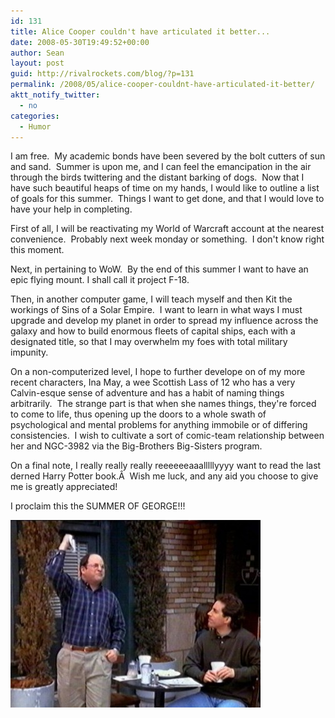 ```yaml
---
id: 131
title: Alice Cooper couldn't have articulated it better...
date: 2008-05-30T19:49:52+00:00
author: Sean
layout: post
guid: http://rivalrockets.com/blog/?p=131
permalink: /2008/05/alice-cooper-couldnt-have-articulated-it-better/
aktt_notify_twitter:
  - no
categories:
  - Humor
---
```

I am free.  My academic bonds have been severed by the bolt cutters of sun and sand.  Summer is upon me, and I can feel the emancipation in the air through the birds twittering and the distant barking of dogs.  Now that I have such beautiful heaps of time on my hands, I would like to outline a list of goals for this summer.  Things I want to get done, and that I would love to have your help in completing.

First of all, I will be reactivating my World of Warcraft account at the nearest convenience.  Probably next week monday or something.  I don't know right this moment.

Next, in pertaining to WoW.  By the end of this summer I want to have an epic flying mount. I shall call it project F-18.

Then, in another computer game, I will teach myself and then Kit the workings of Sins of a Solar Empire.  I want to learn in what ways I must upgrade and develop my planet in order to spread my influence across the galaxy and how to build enormous fleets of capital ships, each with a designated title, so that I may overwhelm my foes with total military impunity.

On a non-computerized level, I hope to further develope on of my more recent characters, Ina May, a wee Scottish Lass of 12 who has a very Calvin-esque sense of adventure and has a habit of naming things arbitrarily.  The strange part is that when she names things, they're forced to come to life, thus opening up the doors to a whole swath of psychological and mental problems for anything immobile or of differing consistencies.  I wish to cultivate a sort of comic-team relationship between her and NGC-3982 via the Big-Brothers Big-Sisters program.

On a final note, I really really really reeeeeeaaalllllyyyy want to read the last derned Harry Potter book.Â  Wish me luck, and any aid you choose to give me is greatly appreciated!

I proclaim this the SUMMER OF GEORGE!!!

[<img class="aligncenter size-medium wp-image-132" title="I\'m going to read a book from beginning to end...in that order!" src="/content/2008/05/george-400x300.jpg" alt="I\'m going to read a book from beginning to end...in that order!" width="400" height="300" />](/content/2008/05/george.jpg)